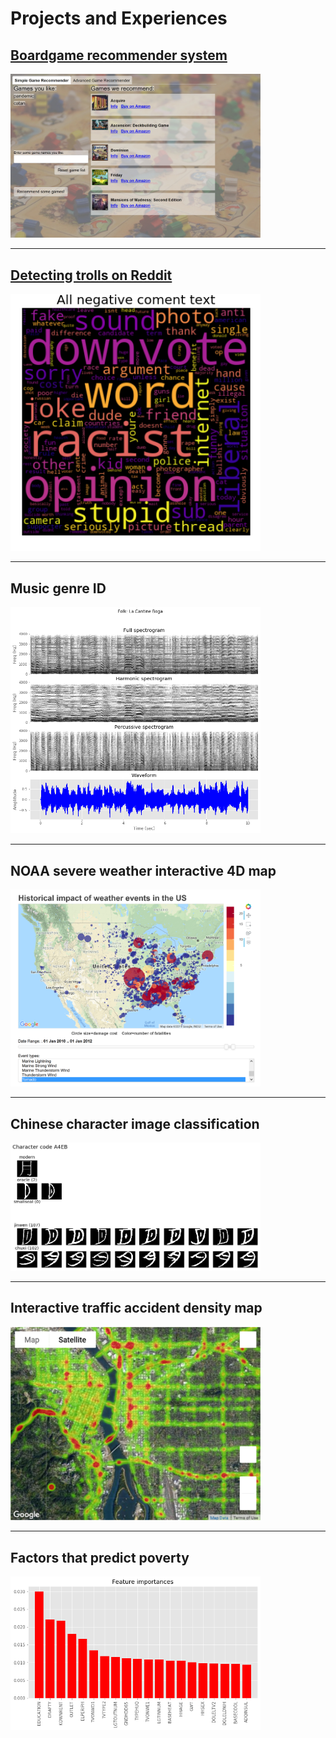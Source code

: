 # Projects and Experiences

## [Boardgame recommender system](/boardgame_recommender)
<a href="default.asp">
<img src="images/projects/bg_rec_app_simple.png" width="400" href="https://johnmburt.github.io/boardgame_recommender"/>
</a>

---

## [Detecting trolls on Reddit](/reddit_troll_detector)
<img src="images/projects/negative_comment_text_wordcloud.png" width="400" href="https://johnmburt.github.io/reddit_troll_detector"/>

---

## Music genre ID
<img src="images/projects/harmonic_decomp.png" width="400" href="https://github.com/johnmburt/projects/tree/master/music_genre_id"/>

---

## NOAA severe weather interactive 4D map
<img src="images/projects/weather_event_map.png" width="400" href="https://github.com/johnmburt/projects/tree/master/NOAA_weather_events"/>

---

## Chinese character image classification
<img src="images/projects/chinese_character_images.png" width="400" href="https://github.com/johnmburt/projects/tree/master/chinese_characters"/>

---

## Interactive traffic accident density map
<img src="images/projects/crash_map.png" width="400" href="https://github.com/johnmburt/projects/tree/master/ODOT_crash_map"/>

---

## Factors that predict poverty
<img src="images/projects/feature_importances.png" width="400" href="https://github.com/johnmburt/projects/tree/master/residential_energy_use"/>

